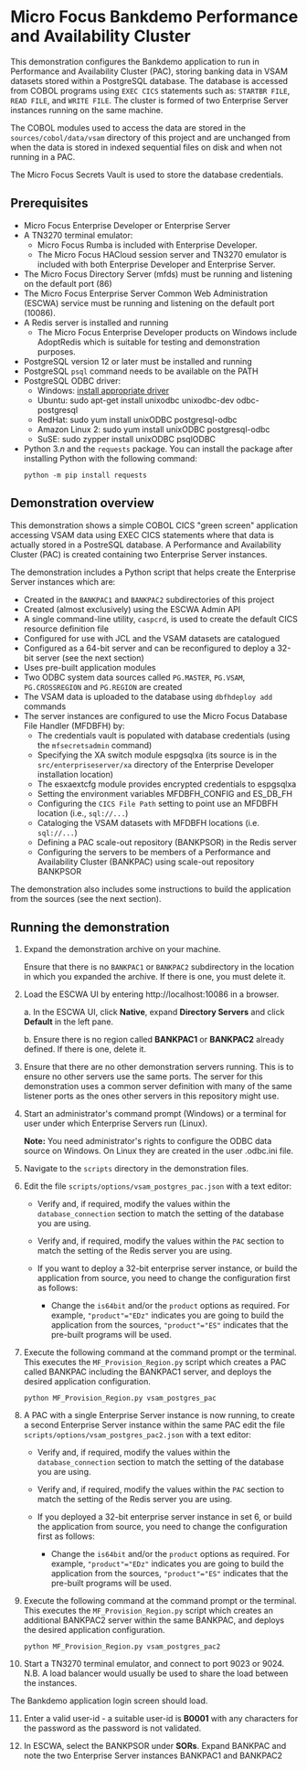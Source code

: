 # Micro Focus Bankdemo Performance and Availability Cluster
This demonstration configures the Bankdemo application to run in Performance and Availability Cluster (PAC), storing banking data in VSAM datasets stored within a PostgreSQL database. The database is accessed from COBOL programs using `EXEC CICS` statements such as: `STARTBR FILE`, `READ FILE`, and `WRITE FILE`. The cluster is formed of two Enterprise Server instances running on the same machine.

The COBOL modules used to access the data are stored in the `sources/cobol/data/vsam` directory of this project and are unchanged from when the data is stored in indexed sequential files on disk and when not running in a PAC.

The Micro Focus Secrets Vault is used to store the database credentials.

## Prerequisites
- Micro Focus Enterprise Developer or Enterprise Server
- A TN3270 terminal emulator:
   - Micro Focus Rumba is included with Enterprise Developer. 
   - The Micro Focus HACloud session server and TN3270 emulator is included with both Enterprise Developer and Enterprise Server.
- The Micro Focus Directory Server (mfds) must be running and listening on the default port (86)
- The Micro Focus Enterprise Server Common Web Administration (ESCWA) service must be running and listening on the default port (10086).
- A Redis server is installed and running
   - The Micro Focus Enterprise Developer products on Windows include AdoptRedis which is suitable for testing and demonstration purposes.
- PostgreSQL version 12 or later must be installed and running
- PostgreSQL `psql` command needs to be available on the PATH
- PostgreSQL ODBC driver: 
   - Windows: [install appropriate driver](https://www.postgresql.org/ftp/odbc/versions/msi/)
   - Ubuntu: sudo apt-get install unixodbc unixodbc-dev odbc-postgresql
   - RedHat: sudo yum install unixODBC postgresql-odbc
   - Amazon Linux 2: sudo yum install unixODBC postgresql-odbc
   - SuSE: sudo zypper install unixODBC psqlODBC
- Python 3.*n* and the `requests` package. You can install the package after installing Python with the following command: 
  ```
  python -m pip install requests
  ```

## Demonstration overview
This demonstration shows a simple COBOL CICS "green screen" application accessing VSAM data using EXEC CICS statements where that data is actually stored in a PostreSQL database.
A Performance and Availability Cluster (PAC) is created containing two Enterprise Server instances.

The demonstration includes a Python script that helps create the Enterprise Server instances which are:

   - Created in the `BANKPAC1` and `BANKPAC2` subdirectories of this project
   - Created (almost exclusively) using the ESCWA Admin API
   - A single command-line utility, `caspcrd`, is used to create the default CICS resource definition file
   - Configured for use with JCL and the VSAM datasets are catalogued 
   - Configured as a 64-bit server and can be reconfigured to deploy a 32-bit server (see the next section)
   - Uses pre-built application modules
   - Two ODBC system data sources called `PG.MASTER`, `PG.VSAM`, `PG.CROSSREGION` and `PG.REGION` are created
   - The VSAM data is uploaded to the database using `dbfhdeploy add` commands 
   - The server instances are configured to use the Micro Focus Database File Handler (MFDBFH) by:
       - The credentials vault is populated with database credentials (using the `mfsecretsadmin` command)
        - Specifying the XA switch module espgsqlxa (its source is in the `src/enterpriseserver/xa` directory of the Enterprise Developer installation location)
        - The esxaextcfg module provides encrypted credentials to espgsqlxa        
        - Setting the environment variables MFDBFH_CONFIG and ES_DB_FH
        - Configuring the `CICS File Path` setting to point use an MFDBFH location (i.e., `sql://...`)
        - Cataloging the VSAM datasets with MFDBFH locations (i.e. `sql://...`)
        - Defining a PAC scale-out repository (BANKPSOR) in the Redis server
        - Configuring the servers to be members of a Performance and Availability Cluster (BANKPAC) using scale-out repository BANKPSOR

The demonstration also includes some instructions to build the application from the sources (see the next section).


## Running the demonstration
1. Expand the demonstration archive on your machine.
 
   Ensure that there is no `BANKPAC1` or `BANKPAC2` subdirectory in the location in which you expanded the archive. If there is one, you must delete it.
2. Load the ESCWA UI by entering http://localhost:10086 in a browser. 

   a. In the ESCWA UI, click **Native**, expand **Directory Servers** and click **Default** in the left pane.

   b. Ensure there is no region called **BANKPAC1** or **BANKPAC2** already defined. If there is one, delete it.

3. Ensure that there are no other demonstration servers running. This is to ensure no other servers use the same ports. The server for this demonstration uses a common server definition with many of the same listener ports as the ones other servers in this repository might use.
4. Start an administrator's command prompt (Windows) or a terminal for user under which Enterprise Servers run (Linux).

   **Note:** You need administrator's rights to configure the ODBC data source on Windows. On Linux they are created in the user .odbc.ini file.

5. Navigate to the `scripts` directory in the demonstration files.
6. Edit the file `scripts/options/vsam_postgres_pac.json` with a text editor:

    - Verify and, if required, modify the values within the `database_connection` section to match the setting of the database you are using.
    - Verify and, if required, modify the values within the `PAC` section to match the setting of the Redis server you are using.
    
    - If you want to deploy a 32-bit enterprise server instance, or build the application from source, you need to change the configuration first as follows:
      - Change the `is64bit` and/or the `product` options as required. For example, `"product"="EDz"` indicates you are going to build the application from the sources, `"product"="ES"` indicates that the pre-built programs will be used.

7. Execute the following command at the command prompt or the terminal. This executes the `MF_Provision_Region.py` script which creates a PAC called BANKPAC including the BANKPAC1 server, and deploys the desired application configuration.

    ```
    python MF_Provision_Region.py vsam_postgres_pac
    ```
8. A PAC with a single Enterprise Server instance is now running, to create a second Enterprise Server instance within the same PAC edit the file `scripts/options/vsam_postgres_pac2.json` with a text editor:
    - Verify and, if required, modify the values within the `database_connection` section to match the setting of the database you are using.
    - Verify and, if required, modify the values within the `PAC` section to match the setting of the Redis server you are using.
    
    - If you deployed a 32-bit enterprise server instance in set 6, or build the application from source, you need to change the configuration first as follows:
      - Change the `is64bit` and/or the `product` options as required. For example, `"product"="EDz"` indicates you are going to build the application from the sources, `"product"="ES"` indicates that the pre-built programs will be used.

9. Execute the following command at the command prompt or the terminal. This executes the `MF_Provision_Region.py` script which creates an additional BANKPAC2 server within the same BANKPAC, and deploys the desired application configuration.

    ```
    python MF_Provision_Region.py vsam_postgres_pac2
    ```
10. Start a TN3270 terminal emulator, and connect to port 9023 or 9024. N.B. A load balancer would usually be used to share the load between the instances.

   The Bankdemo application login screen should load.

11. Enter a valid user-id - a suitable user-id is **B0001** with any characters for the password as the password is not validated.

12. In ESCWA, select the BANKPSOR under **SORs**. Expand BANKPAC and note the two Enterprise Server instances BANKPAC1 and BANKPAC2
    
